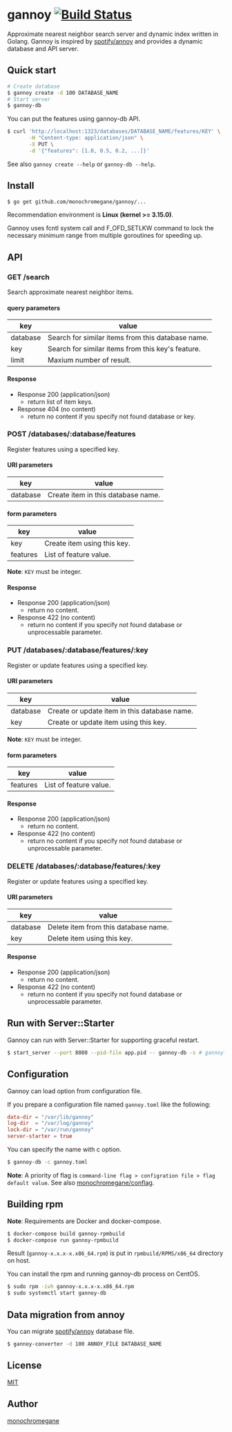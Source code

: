 # gannoy [![Build Status](https://travis-ci.org/monochromegane/gannoy.svg?branch=master)](https://travis-ci.org/monochromegane/gannoy)

Approximate nearest neighbor search server and dynamic index written in Golang.
Gannoy is inspired by [spotify/annoy](https://github.com/spotify/annoy) and provides a dynamic database and API server.

## Quick start

```sh
# Create database
$ gannoy create -d 100 DATABASE_NAME
# Start server
$ gannoy-db
```

You can put the features using gannoy-db API.

```sh
$ curl 'http://localhost:1323/databases/DATABASE_NAME/features/KEY' \
       -H "Content-type: application/json" \
       -X PUT \
       -d '{"features": [1.0, 0.5, 0.2, ...]}'
```

See also `gannoy create --help` or `gannoy-db --help`.

## Install

```sh
$ go get github.com/monochromegane/gannoy/...
```

Recommendation environment is **Linux (kernel >= 3.15.0)**.

Gannoy uses fcntl system call and F\_OFD\_SETLKW command to lock the necessary minimum range from multiple goroutines for speeding up.

## API

### GET /search

Search approximate nearest neighbor items.

#### query parameters

| key      | value                                             |
| -------- | ------------------------------------------------- |
| database | Search for similar items from this database name. |
| key      | Search for similar items from this key's feature. |
| limit    | Maxium number of result.                          |

#### Response

* Response 200 (application/json)
  * return list of item keys.
* Response 404 (no content)
  * return no content if you specify not found database or key.

### POST /databases/:database/features

Register features using a specified key.

#### URI parameters

| key      | value                              |
| -------- | ---------------------------------- |
| database | Create item in this database name. |

#### form parameters

| key      | value                       |
| -------- | --------------------------- |
| key      | Create item using this key. |
| features | List of feature value.      |

**Note**: `KEY` must be integer.

#### Response

* Response 200 (application/json)
  * return no content.
* Response 422 (no content)
  * return no content if you specify not found database or unprocessable parameter.

### PUT /databases/:database/features/:key

Register or update features using a specified key.

#### URI parameters

| key      | value                                        |
| -------- | -------------------------------------------- |
| database | Create or update item in this database name. |
| key      | Create or update item using this key.        |

**Note**: `KEY` must be integer.

#### form parameters

| key      | value                   |
| -------- | ----------------------- |
| features | List of feature value.  |

#### Response

* Response 200 (application/json)
  * return no content.
* Response 422 (no content)
  * return no content if you specify not found database or unprocessable parameter.

### DELETE /databases/:database/features/:key

Register or update features using a specified key.

#### URI parameters

| key      | value                                |
| -------- | ------------------------------------ |
| database | Delete item from this database name. |
| key      | Delete item using this key.          |

#### Response

* Response 200 (application/json)
  * return no content.
* Response 422 (no content)
  * return no content if you specify not found database or unprocessable parameter.

## Run with Server::Starter

Gannoy can run with Server::Starter for supporting graceful restart.

```sh
$ start_server --port 8080 --pid-file app.pid -- gannoy-db -s # gannoy-db listen Server::Starter port if you pass s option.
```

## Configuration

Gannoy can load option from configuration file.

If you prepare a configuration file named `gannoy.toml` like the following:

```toml
data-dir = "/var/lib/gannoy"
log-dir  = "/var/log/gannoy"
lock-dir = "/var/run/gannoy"
server-starter = true
```

You can specify the name with c option.

```sh
$ gannoy-db -c gannoy.toml
```

**Note**: A priority of flag is `command-line flag > configration file > flag default value`. See also [monochromegane/conflag](https://github.com/monochromegane/conflag).

## Building rpm

**Note**: Requirements are Docker and docker-compose.

```sh
$ docker-compose build gannoy-rpmbuild
$ docker-compose run gannoy-rpmbuild
```

Result (`gannoy-x.x.x-x.x86_64.rpm`) is put in `rpmbuild/RPMS/x86_64` directory on host.

You can install the rpm and running gannoy-db process on CentOS.

```sh
$ sudo rpm -ivh gannoy-x.x.x-x.x86_64.rpm
$ sudo systemctl start gannoy-db
```

## Data migration from annoy

You can migrate [spotify/annoy](https://github.com/spotify/annoy) database file.

```sh
$ gannoy-converter -d 100 ANNOY_FILE DATABASE_NAME
```

## License

[MIT](https://github.com/monochromegane/gannoy/blob/master/LICENSE)

## Author

[monochromegane](https://github.com/monochromegane)
